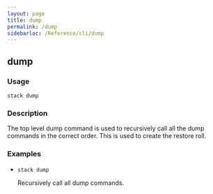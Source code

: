 ```yaml
---
layout: page
title: dump
permalink: /dump
sidebarloc: /Reference/cli/dump
---
```


## dump

### Usage

`stack dump`

### Description

The top level dump command is used to recursively call all the
	dump commands in the correct order.  This is used to create the 
	restore roll.

### Examples

* `stack dump`

   Recursively call all dump commands.



